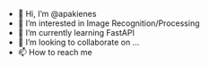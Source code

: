 - 👋 Hi, I’m @apakienes
- 👀 I’m interested in Image Recognition/Processing
- 🌱 I’m currently learning FastAPI
- 💞️ I’m looking to collaborate on ...
- 📫 How to reach me
<!---
apakienes/apakienes is a ✨ special ✨ repository because its `README.md` (this file) appears on your GitHub profile.
You can click the Preview link to take a look at your changes.
--->
